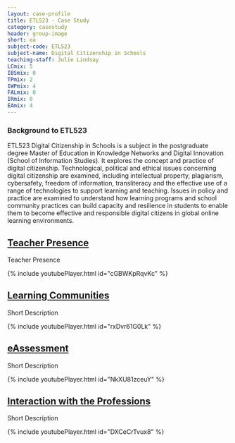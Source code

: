 ```yaml
---
layout: case-profile
title: ETL523 - Case Study
category: casestudy
header: group-image
short: ea
subject-code: ETL523
subject-name: Digital Citizenship in Schools
teaching-staff: Julie Lindsay
LCmix: 5
IBSmix: 0
TPmix: 2
IWPmix: 4
FALmix: 0
IRmix: 0
EAmix: 4
---
```


### Background to ETL523

ETL523 Digital Citizenship in Schools is a subject in the postgraduate degree Master of Education in Knowledge Networks and Digital Innovation (School of Information Studies). It explores the concept and practice of digital citizenship. Technological, political and ethical issues concerning digital citizenship are examined, including intellectual property, plagiarism, cybersafety, freedom of information, transliteracy and the effective use of a range of technologies to support learning and teaching. Issues in policy and practice are examined to understand how learning programs and school community practices can build capacity and resilience in students to enable them to become effective and responsible digital citizens in global online learning environments.

<div class="card-grid">
    <div class="cards">
        <h2>
          <a class="post-link" href="ex-1-tp.html">Teacher Presence</a>
        </h2>
        <p>Teacher Presence</p>  
        {% include youtubePlayer.html id="cGBWKpRqvKc" %}
    </div>
    <div class="cards">
        <h2>
          <a class="post-link" href="ex-2-lc.html">Learning Communities</a>
        </h2>
        <p>Short Description</p>  
        {% include youtubePlayer.html id="rxDvr61G0Lk" %}
    </div>
    <div class="cards">
        <h2>
          <a class="post-link" href="ex-3-ea.html">eAssessment</a>
        </h2>
        <p>Short Description</p>  
        {% include youtubePlayer.html id="NkXU81zceuY" %}
    </div>
        <div class="cards">
        <h2>
          <a class="post-link" href="ex-4-iwp.html">Interaction with the Professions</a>
        </h2>
        <p>Short Description</p> 
        {% include youtubePlayer.html id="DXCeCrTvux8" %}
    </div>
</div>    